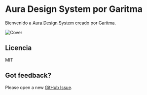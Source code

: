 # Aura Design System por Garitma

Bienvenido a [Aura Design System](https://auradesignsystem.com) creado por [Garitma](https://garitma.com).

![Cover](./.readme-static/isotipo.jpg)


## Licencia

MIT

## Got feedback?

Please open a new <a href="https://github.com/garitma/aura-design-system/issues">GitHub Issue</a>.
